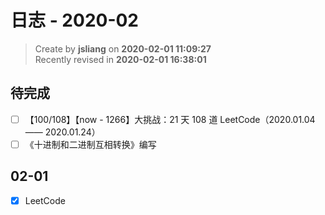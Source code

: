 日志 - 2020-02
===

> Create by **jsliang** on **2020-02-01 11:09:27**  
> Recently revised in **2020-02-01 16:38:01**

## 待完成

* [ ] 【100/108】【now - 1266】大挑战：21 天 108 道 LeetCode（2020.01.04 —— 2020.01.24）
* [ ] 《十进制和二进制互相转换》编写

## 02-01

* [x] LeetCode